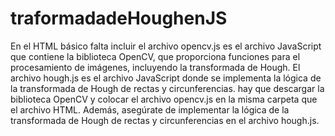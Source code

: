 # traformadadeHoughenJS
En el HTML básico falta incluir el archivo opencv.js es el archivo JavaScript que contiene la biblioteca OpenCV, que proporciona funciones para el procesamiento de imágenes, incluyendo la transformada de Hough. El archivo hough.js es el archivo JavaScript donde se implementa la lógica de la transformada de Hough de rectas y circunferencias. hay que descargar la biblioteca OpenCV y colocar el archivo opencv.js en la misma carpeta que el archivo HTML. Además, asegúrate de implementar la lógica de la transformada de Hough de rectas y circunferencias en el archivo hough.js.
